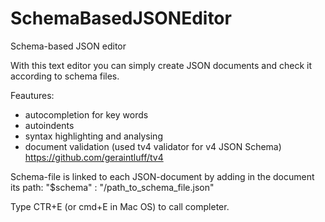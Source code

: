SchemaBasedJSONEditor
=====================

Schema-based JSON editor

With this text editor you can simply create JSON documents and check it according to schema files.

Feautures:
- autocompletion for key words
- autoindents
- syntax highlighting and analysing
- document validation (used tv4 validator for v4 JSON Schema) https://github.com/geraintluff/tv4

Schema-file is linked to each JSON-document by adding in the document its path:
"$schema" : "/path_to_schema_file.json"

Type CTR+E (or cmd+E in Mac OS) to call completer.


